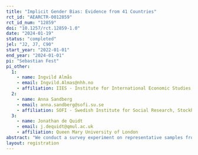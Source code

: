 ```yaml
---
title: "Implicit Gender Bias: Evidence from 41 Countries"
rct_id: "AEARCTR-0012859"
rct_id_num: "12859"
doi: "10.1257/rct.12859-1.0"
date: "2024-01-19"
status: "completed"
jel: "J2, J7, C90"
start_year: "2022-01-01"
end_year: "2024-01-01"
pi: "Sebastian Fest"
pi_other:
  1:
    - name: Ingvild Almås
    - email: Ingvild.Almas@nhh.no
    - affiliation: IIES - Institute for International Economic Studies, Stockholm University
  2:
    - name: Anna Sandberg
    - email: anna.sandberg@sofi.su.se
    - affiliation: SOFI - Swedish Institute for Social Research, Stockholm University
  3:
    - name: Jonathan de Quidt
    - email: j.dequidt@qmul.ac.uk
    - affiliation: Queen Mary University of London
abstract: "We conduct a survey experiment on representative samples from 41 countries that seeks to measure gender discrimination by asking participants to recommend wages for hypothetical job candidates. We then decompose discrimination into Explicit and Implicit components, and relate them to cross-country measures of development and gender inequality."
layout: registration
---
```



